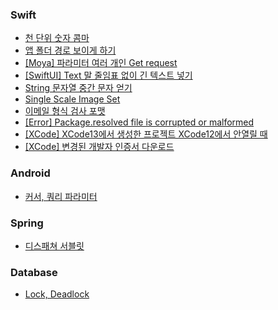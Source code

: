 ### Swift
- [천 단위 숫자 콤마](/Swift/천%20단위%20숫자%20콤마.md)
- [앱 폴더 경로 보이게 하기](/Swift/앱%20폴더%20경로보이게하기.md)
- [[Moya] 파라미터 여러 개인 Get request](/Swift/String%20문자열%20중간%20문자%20얻기.md)
- [[SwiftUI] Text 말 줄임표 없이 긴 텍스트 넣기](/Swift/String%20문자열%20중간%20문자%20얻기.md)
- [String 문자열 중간 문자 얻기](/Swift/String%20문자열%20중간%20문자%20얻기.md)
- [Single Scale Image Set](/Swift/single%20image%20set.md)
- [이메일 형식 검사 포맷](/Swift/이메일%20형식%20검사.md)
- [[Error] Package.resolved file is corrupted or malformed](/Swift/%5BError%5D%20Package.resolved%20file%20is%20corrupted%20or%20malformed.md)
- [[XCode] XCode13에서 생성한 프로젝트 XCode12에서 안열릴 때](/Swift/%5BXCode%5D%20XCode13에서%20생성한%20프로젝트%20XCode12에서%20안열릴%20때.md)
- [[XCode] 변경된 개발자 인증서 다운로드](/Swift/%5BXCode%5D%20변경된%20개발자%20인증서%20다운로드.md)

### Android
- [커서, 쿼리 파라미터](/Android/cursor_query_parameter.md)

### Spring
- [디스패쳐 서블릿](/Spring/dispatcher_servlet.md)

### Database
- [Lock, Deadlock](/Database/lock_deadlock.md)
